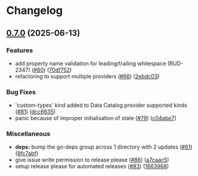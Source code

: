 # Changelog

## [0.7.0](https://github.com/rudderlabs/rudder-iac/compare/v0.6.1...v0.7.0) (2025-06-13)


### Features

* add property name validation for leading/trailing whitespace (RUD-2347) ([#80](https://github.com/rudderlabs/rudder-iac/issues/80)) ([70df752](https://github.com/rudderlabs/rudder-iac/commit/70df752bd493ee73853c01324fb72d35613a4dd5))
* refactoring to support multiple providers ([#66](https://github.com/rudderlabs/rudder-iac/issues/66)) ([2ebdc03](https://github.com/rudderlabs/rudder-iac/commit/2ebdc03bf5c393f12341f2822d99a9bb8517b84d))


### Bug Fixes

* 'custom-types' kind added to Data Catalog provider supported kinds ([#81](https://github.com/rudderlabs/rudder-iac/issues/81)) ([dcc6635](https://github.com/rudderlabs/rudder-iac/commit/dcc66351643d06cc05c0f1af376d74746ae394b1))
* panic because of improper initialisation of state ([#79](https://github.com/rudderlabs/rudder-iac/issues/79)) ([c04abe7](https://github.com/rudderlabs/rudder-iac/commit/c04abe7dd167652b3563f5e8567ad1648331ec5e))


### Miscellaneous

* **deps:** bump the go-deps group across 1 directory with 2 updates ([#61](https://github.com/rudderlabs/rudder-iac/issues/61)) ([8fc7abf](https://github.com/rudderlabs/rudder-iac/commit/8fc7abf1a448581b01db2a4ce0c52cd2e9be2059))
* give issue write permission to release please ([#86](https://github.com/rudderlabs/rudder-iac/issues/86)) ([a7caac5](https://github.com/rudderlabs/rudder-iac/commit/a7caac50c3302a79188cda6b7483ad1afaeb3d2e))
* setup release please for automated releases ([#83](https://github.com/rudderlabs/rudder-iac/issues/83)) ([1663968](https://github.com/rudderlabs/rudder-iac/commit/1663968a72643457184930573f9c2ac9d6cf61f7))
